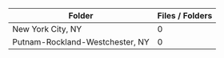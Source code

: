 | Folder                          |   Files / Folders |
|---------------------------------|-------------------|
| New York City, NY               |                 0 |
| Putnam-Rockland-Westchester, NY |                 0 |